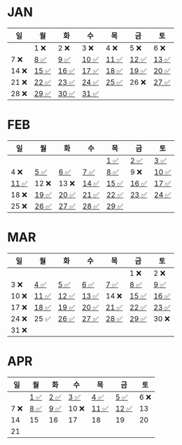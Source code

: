 # JAN
| 일   | 월                                                                        | 화                                                                        | 수                                                                          | 목                                                                          | 금                                                                        | 토                                                                        |
|-----|--------------------------------------------------------------------------|--------------------------------------------------------------------------|----------------------------------------------------------------------------|----------------------------------------------------------------------------|--------------------------------------------------------------------------|--------------------------------------------------------------------------|
|     | 1 ❌                                                                      | 2 ❌                                                                      | 3 ❌                                                                        | 4 ❌                                                                        | 5 ❌                                                                      | 6  ❌                                                                     |
| 7 ❌ | [8 ✅](https://github.com/farmJun/workout-farmJun/blob/main/january/8일)   | [9 ✅](https://github.com/farmJun/workout-farmJun/blob/main/january/9일)   | [ 10 ✅ ](https://github.com/farmJun/workout-farmJun/blob/main/january/10일) | [11 ✅]((https://github.com/farmJun/workout-farmJun/blob/main/january/11일)) | [12 ✅](https://github.com/farmJun/workout-farmJun/blob/main/january/12일) | [13 ✅](https://github.com/farmJun/workout-farmJun/blob/main/january/13일) |
| 14   ❌  | [15 ✅](https://github.com/farmJun/workout-farmJun/blob/main/january/15일) | [16 ✅](https://github.com/farmJun/workout-farmJun/blob/main/january/16일) | [17 ✅](https://github.com/farmJun/workout-farmJun/blob/main/january/17일)   | [18 ✅](https://github.com/farmJun/workout-farmJun/blob/main/january/18일)   | [19 ✅](https://github.com/farmJun/workout-farmJun/blob/main/january/19일) | [20 ✅](https://github.com/farmJun/workout-farmJun/blob/main/january/20일) |
| 21 ❌ | [22 ✅](https://github.com/farmJun/workout-farmJun/blob/main/january/22일) | [23 ✅](https://github.com/farmJun/workout-farmJun/blob/main/january/23일) | [24 ✅](https://github.com/farmJun/workout-farmJun/blob/main/january/24일)   | [25 ✅](https://github.com/farmJun/workout-farmJun/blob/main/january/25일)   | 26  ❌                                                                     | [27 ✅](https://github.com/farmJun/workout-farmJun/blob/main/january/27일) |
| 28  ❌| [29 ✅](https://github.com/farmJun/workout-farmJun/blob/main/january/29일) | [30 ✅](https://github.com/farmJun/workout-farmJun/blob/main/january/30일) | [31 ✅](https://github.com/farmJun/workout-farmJun/blob/main/january/31일)   |                                                                            |                                                                          |                                                                          |

# FEB

| 일                                                                           | 월                                                                            | 화                                                                            | 수                                                                            | 목                                                                            | 금                                                                            | 토                                                                            |
|-----------------------------------------------------------------------------|------------------------------------------------------------------------------|------------------------------------------------------------------------------|------------------------------------------------------------------------------|------------------------------------------------------------------------------|------------------------------------------------------------------------------|------------------------------------------------------------------------------|
|                                                                             |                                                                              |                                                                              |                                                                              | [1 ✅](https://github.com/farmJun/workout-farmJun/blob/main/febraury/1일)      | [2 ✅](https://github.com/farmJun/workout-farmJun/blob/main/febraury/2일)      | [3 ✅](https://github.com/farmJun/workout-farmJun/blob/main/febraury/3일)      |
| 4 ❌                                                                         | [5 ✅](https://github.com/farmJun/workout-farmJun/blob/main/febraury/5일.md)   | [6 ✅](https://github.com/farmJun/workout-farmJun/blob/main/febraury/6일.md)   | [7 ✅](https://github.com/farmJun/workout-farmJun/blob/main/febraury/7일.md)   | [8 ✅](https://github.com/farmJun/workout-farmJun/blob/main/febraury/8일.md)   | 9            ❌                                                               | [10 ✅](https://github.com/farmJun/workout-farmJun/blob/main/febraury/10일.md) |
| [11 ✅](https://github.com/farmJun/workout-farmJun/blob/main/febraury/11일.md) | 12 ❌                                                                         | 13   ❌                                                                       | [14 ✅](https://github.com/farmJun/workout-farmJun/blob/main/febraury/14일.md) | [15 ✅](https://github.com/farmJun/workout-farmJun/blob/main/febraury/15일.md) | [16 ✅](https://github.com/farmJun/workout-farmJun/blob/main/febraury/16일.md) | [17 ✅](https://github.com/farmJun/workout-farmJun/blob/main/febraury/17일.md) |
| 18 ❌                                                                        | [19 ✅](https://github.com/farmJun/workout-farmJun/blob/main/febraury/19일.md) | [20 ✅](https://github.com/farmJun/workout-farmJun/blob/main/febraury/20일.md) | [21 ✅](https://github.com/farmJun/workout-farmJun/blob/main/febraury/21일.md) | [22 ✅](https://github.com/farmJun/workout-farmJun/blob/main/febraury/22일.md) | [23 ✅](https://github.com/farmJun/workout-farmJun/blob/main/febraury/23일.md) | [24 ✅](https://github.com/farmJun/workout-farmJun/blob/main/febraury/24일.md) |
| 25   ❌                                                                      | [26 ✅](https://github.com/farmJun/workout-farmJun/blob/main/febraury/26일.md) | [27 ✅](https://github.com/farmJun/workout-farmJun/blob/main/febraury/27일.md) | [28 ✅](https://github.com/farmJun/workout-farmJun/blob/main/febraury/28일.md) | [29 ✅](https://github.com/farmJun/workout-farmJun/blob/main/febraury/29일.md) |                                                                              |                                                                              |

# MAR

| 일    | 월                                                                         | 화                                                                         | 수                                                                         | 목                                                                         | 금                                                                         | 토                                                                         |
|------|---------------------------------------------------------------------------|---------------------------------------------------------------------------|---------------------------------------------------------------------------|---------------------------------------------------------------------------|---------------------------------------------------------------------------|---------------------------------------------------------------------------|
|      |                                                                           |                                                                           |                                                                           |                                                                           | 1 ❌                                                                       | 2 ❌                                                                       |
| 3 ❌  | [4 ✅](https://github.com/farmJun/workout-farmJun/blob/main/march/4일.md)   | [5 ✅](https://github.com/farmJun/workout-farmJun/blob/main/march/5일.md)   | [6 ✅](https://github.com/farmJun/workout-farmJun/blob/main/march/6일.md)   | [7 ✅](https://github.com/farmJun/workout-farmJun/blob/main/march/7일.md)   | [8 ✅](https://github.com/farmJun/workout-farmJun/blob/main/march/8일.md)   | [9 ✅](https://github.com/farmJun/workout-farmJun/blob/main/march/9일.md)   |
| 10 ❌ | [11 ✅](https://github.com/farmJun/workout-farmJun/blob/main/march/11일.md) | [12 ✅](https://github.com/farmJun/workout-farmJun/blob/main/march/12일.md) | [13 ✅](https://github.com/farmJun/workout-farmJun/blob/main/march/13일.md) | 14 ❌                                                                      | [15 ✅](https://github.com/farmJun/workout-farmJun/blob/main/march/15일.md) | [16 ✅](https://github.com/farmJun/workout-farmJun/blob/main/march/16일.md) |
| 17 ❌ | [18 ✅](https://github.com/farmJun/workout-farmJun/blob/main/march/18일.md) | [19 ✅](https://github.com/farmJun/workout-farmJun/blob/main/march/19일.md) | [20 ✅](https://github.com/farmJun/workout-farmJun/blob/main/march/20일.md) | [21 ✅](https://github.com/farmJun/workout-farmJun/blob/main/march/21일.md) | [22 ✅](https://github.com/farmJun/workout-farmJun/blob/main/march/22일.md) | [23 ✅](https://github.com/farmJun/workout-farmJun/blob/main/march/23일.md)  |
| 24 ❌  | 25       ✅                                                                 | [26 ✅](https://github.com/farmJun/workout-farmJun/blob/main/march/26일.md) | [27 ✅](https://github.com/farmJun/workout-farmJun/blob/main/march/27일.md) | [28 ✅](https://github.com/farmJun/workout-farmJun/blob/main/march/28일.md) | [29 ✅](https://github.com/farmJun/workout-farmJun/blob/main/march/29일.md) | 30   ❌                                                                     |
| 31 ❌  |                                                                           |                                                                           |                                                                           |                                                                           |                                                                           |                                                                           |


# APR

|   일   | 월                                                                       | 화                                                                       | 수                                                                       | 목                                                                         | 금                                                                         | 토   |
|-------|-------------------------------------------------------------------------|-------------------------------------------------------------------------|-------------------------------------------------------------------------|---------------------------------------------------------------------------|---------------------------------------------------------------------------|-----|
|       | [1 ✅](https://github.com/farmJun/workout-farmJun/blob/main/april/1일.md) | [2 ✅](https://github.com/farmJun/workout-farmJun/blob/main/april/2일.md) | [3 ✅](https://github.com/farmJun/workout-farmJun/blob/main/april/3일.md) | [4 ✅](https://github.com/farmJun/workout-farmJun/blob/main/april/4일.md)   | [5 ✅](https://github.com/farmJun/workout-farmJun/blob/main/april/5일.md)   | 6 ❌  |
|   7 ❌  | [8 ✅](https://github.com/farmJun/workout-farmJun/blob/main/april/8일.md) | [9 ✅](https://github.com/farmJun/workout-farmJun/blob/main/april/9일.md) | 10         ❌                                                             | [11 ✅](https://github.com/farmJun/workout-farmJun/blob/main/april/11일.md) | [12 ✅](https://github.com/farmJun/workout-farmJun/blob/main/april/12일.md) | 13  |
|  14   | 15                                                                      | 16                                                                      | 17                                                                      | 18                                                                        | 19                                                                        | 20  |
|  21   |  
